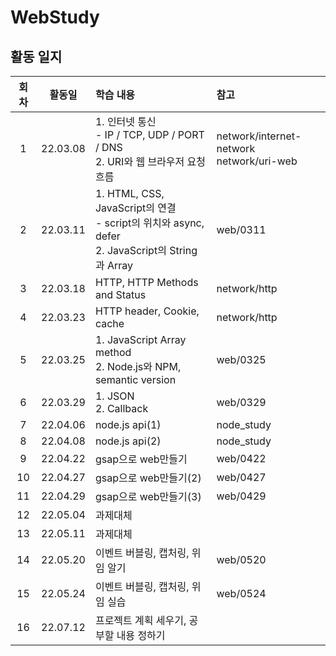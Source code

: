 # WebStudy
## 활동 일지
|회차|활동일|학습 내용|참고|
|:-:|:------:|:------|:---|
|1|22.03.08|1. 인터넷 통신<br> - IP / TCP, UDP / PORT / DNS<br> 2. URI와 웹 브라우저 요청 흐름|network/internet-network<br>network/uri-web
|2|22.03.11|1. HTML, CSS, JavaScript의 연결<br>- script의 위치와 async, defer<br>2. JavaScript의 String과 Array|web/0311
|3|22.03.18|HTTP, HTTP Methods and Status |network/http
|4|22.03.23|HTTP header, Cookie, cache|network/http
|5|22.03.25|1. JavaScript Array method<br>2. Node.js와 NPM, semantic version|web/0325
|6|22.03.29|1. JSON<br>2. Callback|web/0329|
|7|22.04.06|node.js api(1)|node_study|
|8|22.04.08|node.js api(2)|node_study|
|9|22.04.22|gsap으로 web만들기|web/0422|
|10|22.04.27|gsap으로 web만들기(2)|web/0427|
|11|22.04.29|gsap으로 web만들기(3)|web/0429|
|12|22.05.04|과제대체||
|13|22.05.11|과제대체||
|14|22.05.20|이벤트 버블링, 캡처링, 위임 알기|web/0520|
|15|22.05.24|이벤트 버블링, 캡처링, 위임 실습|web/0524|
|16|22.07.12|프로젝트 계획 세우기, 공부할 내용 정하기|
